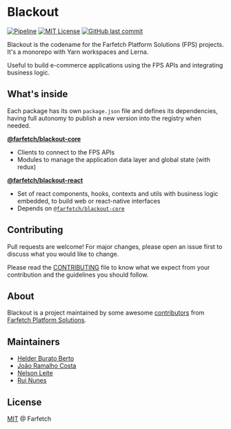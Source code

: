 # Blackout

[![Pipeline](https://github.com/Farfetch/blackout/actions/workflows/CI.yml/badge.svg)](https://github.com/Farfetch/blackout/actions/workflows/CI.yml)
[![MIT License](https://img.shields.io/apm/l/atomic-design-ui)](https://github.com/Farfetch/blackout/blob/main/LICENSE)
[![GitHub last commit](https://img.shields.io/github/last-commit/Farfetch/blackout)](https://github.com/Farfetch/blackout/graphs/commit-activity)

Blackout is the codename for the Farfetch Platform Solutions (FPS) projects. It's a monorepo with Yarn workspaces and Lerna.

Useful to build e-commerce applications using the FPS APIs and integrating business logic.

## What's inside

Each package has its own `package.json` file and defines its dependencies, having full autonomy to publish a new version into the registry when needed.

[**@farfetch/blackout-core**](packages/core)

- Clients to connect to the FPS APIs
- Modules to manage the application data layer and global state (with redux)

[**@farfetch/blackout-react**](packages/react)

- Set of react components, hooks, contexts and utils with business logic embedded, to build web or react-native interfaces
- Depends on [`@farfetch/blackout-core`](https://www.npmjs.com/package/@farfetch/blackout-core)

## Contributing

Pull requests are welcome! For major changes, please open an issue first to discuss what you would like to change.

Please read the [CONTRIBUTING](CONTRIBUTING.md) file to know what we expect from your contribution and the guidelines you should follow.

## About

Blackout is a project maintained by some awesome [contributors](https://github.com/Farfetch/blackout/graphs/contributors) from [Farfetch Platform Solutions](https://www.farfetchplatformsolutions.com/).

## Maintainers

- [Helder Burato Berto](https://github.com/helderburato)
- [João Ramalho Costa](https://github.com/joaoprcosta)
- [Nelson Leite](https://github.com/nelsonleite)
- [Rui Nunes](https://github.com/ruifcnunes)

## License

[MIT](LICENSE) @ Farfetch
